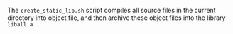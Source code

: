 The `create_static_lib.sh` script compiles all source files in the current
directory into object file, and then archive these object files into the
library `liball.a`
